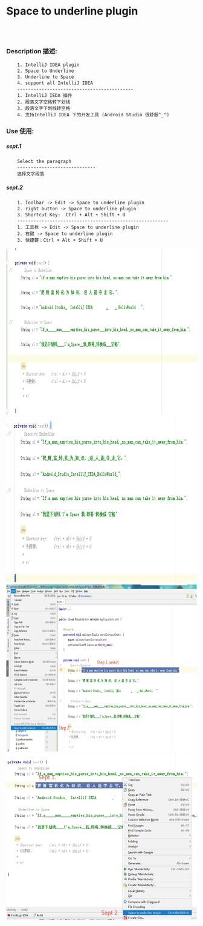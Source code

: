 # Space to underline plugin
<br><br>
### Description 描述:
        1. IntelliJ IDEA plugin
        2. Space to Underline
        3. Underline to Space
        4. support all IntelliJ IDEA
        -------------------------------------------
        1. IntelliJ IEDA 插件
        2. 段落文字空格转下划线
        3. 段落文字下划线转空格
        4. 支持IntelliJ IDEA 下的开发工具 (Android Studio 很舒服^_^)

###  Use 使用:
##### sept.1
        Select the paragraph
        -----------------------------
        选择文字段落

        
##### sept.2
        1. Toolbar -> Edit -> Space to underline plugin
        2. right button -> Space to underline plugin
        3. Shortcut Key:  Ctrl + Alt + Shift + U
        --------------------------------------------------------
        1. 工具栏 -> Edit -> Space to underline plugin
        2. 右键 -> Space to underline plugin
        3. 快捷键：Ctrl + Alt + Shift + U
   
<img src="img/img01.png" width="780" height="441" alt="Image 01"/>
<img src="img/img02.png" width="780" height="441" alt="Image 02"/>
<img src="img/img03.png" width="780" height="441" alt="Image 03"/>
<img src="img/img04.png" width="780" height="441" alt="Image 04"/>





